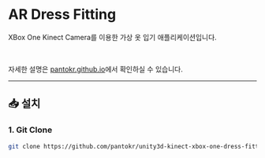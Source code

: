 # AR Dress Fitting

XBox One Kinect Camera를 이용한 가상 옷 입기 애플리케이션입니다.

<br>

자세한 설명은 [pantokr.github.io](https://pantokr.github.io/2021/01/12/unity3d-kinect-xbox-one-dress-fitting.html)에서 확인하실 수 있습니다.

---

## 📥 설치

### 1. Git Clone  
```bash
git clone https://github.com/pantokr/unity3d-kinect-xbox-one-dress-fitting.git
```
